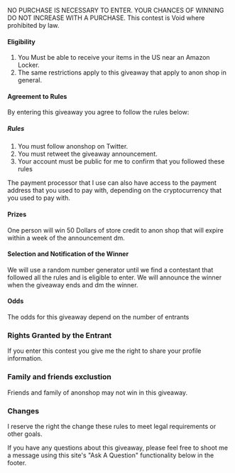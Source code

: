 NO PURCHASE IS NECESSARY TO ENTER. YOUR CHANCES OF WINNING DO NOT INCREASE WITH A PURCHASE. This contest is Void where prohibited by law.
#### Eligibility
  <ol>
    <li>You Must be able to receive your items in the US near an Amazon Locker.</li>
    <li>The same restrictions apply to this giveaway that apply to anon shop in general.</li>
  </ol>

#### Agreement to Rules
By entering this giveaway you agree to follow the rules below:
##### Rules
  <ol>
    <li>You must follow anonshop on Twitter.</li>
    <li>You must retweet the giveaway announcement.</li>
    <li> Your account must be public for me to confirm that you followed these rules</li>
  </ol>

The payment processor that I use can also have access to the payment address that you used to pay with, depending on the cryptocurrency that you used to pay with. 
#### Prizes
One person will win 50 Dollars of store credit to anon shop that will expire within a week of the announcement dm.
#### Selection and Notification of the Winner
We will use a random number generator until we find a contestant that followed all the rules and is eligible to enter. We will announce the winner when the giveaway ends and dm the winner. 
#### Odds
The odds for this giveaway depend on the number of entrants
### Rights Granted by the Entrant
If you enter this contest you give me the right to share your profile information.
### Family and friends exclustion
Friends and family of anonshop may not win in this giveaway.
### Changes 
I reserve the right the change these rules to meet legal requirements or other goals.

If you have any questions about this giveaway, please feel free to shoot me a message using this site's "Ask A Question" functionality below in the footer. <br/>